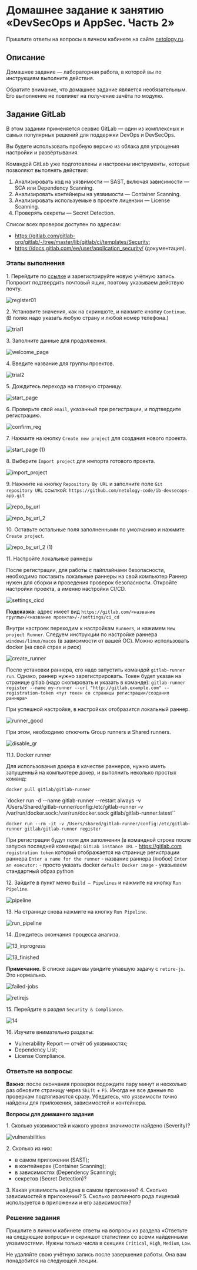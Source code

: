 # Домашнее задание к занятию «DevSecOps и AppSec. Часть 2»

Пришлите ответы на вопросы в личном кабинете на сайте [netology.ru](https://netology.ru).

## Описание

Домашнее задание — лабораторная работа, в которой вы по инструкциям выполните действия.

Обратите внимание, что домашнее задание является необязательным. Его выполнение не повлияет на получение зачёта по модулю.

## Задание GitLab

В этом задании применяется сервис GitLab — один из комплексных и самых популярных решений для поддержки DevOps и DevSecOps.

Вы будете использовать пробную версию из облака для упрощения настройки и развёртывания.

Командой GitLab уже подготовлены и настроены инструменты, которые позволяют выполнять действия:
1. Анализировать код на уязвимости — SAST, включая зависимости — SCA или Dependency Scanning.
2. Анализировать контейнеры на уязвимости — Container Scanning.
3. Анализировать используемые в проекте лицензии — License Scanning.
4. Проверять секреты — Secret Detection.

Список всех проверок доступен по адресам:
* https://gitlab.com/gitlab-org/gitlab/-/tree/master/lib/gitlab/ci/templates/Security;
* https://docs.gitlab.com/ee/user/application_security/ (документация).

### Этапы выполнения

1\. Перейдите по [ссылке](https://gitlab.com/-/trial_registrations/new) и зарегистрируйте новую учётную запись. Попросит подтвердить почтовый ящик, поэтому указываем действую почту.

![register01](https://github.com/netology-code/ibweb-homeworks/assets/138114803/dd68e3cb-223c-47c8-9b54-453213c4fcca)


2\. Установите значения, как на скриншоте, и нажмите кнопку `Continue`. (В полях надо указать любую страну и любой номер телефона.)

![trial1](https://github.com/netology-code/ibweb-homeworks/assets/138114803/22b4ef91-564e-409b-a750-e8d024b191c9)

3\. Заполните данные для продолжения.

![welcome_page](https://github.com/netology-code/ibweb-homeworks/assets/138114803/1526e91e-ec88-41d9-96aa-72dc303e1484)

4\. Введите название для группы проектов.

![trial2](https://github.com/netology-code/ibweb-homeworks/assets/138114803/29c4b937-6fa9-45c1-bbca-ac09d5874e09)

5\. Дождитесь перехода на главную страницу.

![start_page](https://github.com/netology-code/ibweb-homeworks/assets/138114803/20c2e05f-321f-4a26-9d95-cf8883477ee4)

6\. Проверьте свой `email`, указанный при регистрации, и подтвердите регистрацию.

![confirm_reg](https://github.com/netology-code/ibweb-homeworks/assets/138114803/c0442513-1ba1-44c7-8efc-1457f81e68bf)

7\. Нажмите на кнопку `Create new project` для создания нового проекта.

![start_page (1)](https://github.com/netology-code/ibweb-homeworks/assets/138114803/f99cc6c8-c6d8-4657-9191-51b46f5b3d1d)

8\. Выберите `Import project` для импорта готового проекта.

![import_project](https://github.com/netology-code/ibweb-homeworks/assets/138114803/2c06ee97-71c9-440d-8c1f-18afa27c18ff)

9\. Нажмите на кнопку `Repository By URL` и заполните поле `Git repository URL` ссылкой: `https://github.com/netology-code/ib-devsecops-app.git`

![repo_by_url](https://github.com/netology-code/ibweb-homeworks/assets/138114803/4856f162-dbcf-4237-9ca6-c3514803f1cb)

![repo_by_url_2](https://github.com/netology-code/ibweb-homeworks/assets/138114803/399acb42-657b-4b7a-8e2a-f4c9ba93c1bd)

10\. Оставьте остальные поля заполненными по умолчанию и нажмите `Create project`.

![repo_by_url_2 (1)](https://github.com/netology-code/ibweb-homeworks/assets/138114803/7efdefd7-f740-4c38-9081-7368991cb4ff)

11\. Настройте локальные раннеры

После регистрации, для работы с пайплайнами безопасности, необходимо поставить локальные раннеры на свой компьютер Раннер нужен для сборки и проведения проверок безопасности. Откройте настройки проекта, а именно настройки CI/CD.

![settings_cicd](https://github.com/netology-code/ibweb-homeworks/assets/138114803/344952cd-9fa0-4701-a141-92377816ac58)

**Подсказка:** адрес имеет вид `https://gitlab.com/<название группы>/<название проекта>/-/settings/ci_cd`

Внутри настроек переходим к настройкам `Runners`, и нажимем `New project Runner`. Следуем инструкции по настройке раннера `windows/linux/macos` (в зависимости от вашей ОС). Можно использовать docker (на свой страх и риск)

![create_runner](https://github.com/netology-code/ibweb-homeworks/assets/138114803/35531061-3068-44db-bd25-85e8ccf63025)

После установки раннера, его надо запустить командой `gitlab-runner run`. Однако, раннер нужно зарегистрировать. Токен будет указан на странице gitlab (надо скопировать и указать в команде): `gitlab-runner register --name my-runner --url "http://gitlab.example.com" --registration-token <тут токен со страницы регистрации/создания раннера>`

При успешной настройке, в настройках отобразится локальный раннер.

![runner_good](https://github.com/netology-code/ibweb-homeworks/assets/138114803/17803329-37a2-4a8e-8b60-a1aa4f1737c3)

При этом, необходимо откючить Group runners и Shared runners.

![disable_gr](https://github.com/netology-code/ibweb-homeworks/assets/138114803/ae24be11-53a4-46ed-b93d-9c133ac5fac4)

11.1. Docker runner

Для использования докера в качестве раннеров, нужно иметь запущенный на компьютере докер, и выполнить неколько простых команд:

`docker pull gitlab/gitlab-runner`

`docker run -d --name gitlab-runner --restart always  -v /Users/Shared/gitlab-runner/config:/etc/gitlab-runner  -v /var/run/docker.sock:/var/run/docker.sock gitlab/gitlab-runner:latest``

`docker run --rm -it -v /Users/shared/gitlab-runner/config:/etc/gitlab-runner gitlab/gitlab-runner register`

При регистрации будут поля для заполнения (в командной строке после запуска последней команды): `GitLab instance URL` - https://gitlab.com `registration token` который отображается на странице регистрации раннера
`Enter a name for the runner` - название раннера (любое) `Enter an executor:` - просто указать docker `default Docker image` - указываем стандартный образ python


12\. Зайдите в пункт меню `Build — Pipelines` и нажмите на кнопку `Run Pipeline`.

![pipeline](https://github.com/netology-code/ibweb-homeworks/assets/138114803/584d0fbe-3da9-4273-b1b4-839ed33ccf76)

13\. На странице снова нажмите на кнопку `Run Pipeline`.

![run_pipeline](https://github.com/netology-code/ibweb-homeworks/assets/138114803/4ce286bc-d467-484f-9fd1-90da17829656)

14\. Дождитесь окончания процесса анализа.

![13_inprogress](https://github.com/netology-code/ibweb-homeworks/assets/138114803/133df17c-a780-431c-98ba-e2e110c0ab0f)

![13_finished](https://github.com/netology-code/ibweb-homeworks/assets/138114803/f83d002d-b6ad-497d-80b5-7e422f9f28b4)

**Примечание.** В списке задач вы увидите упавшую задачу с `retire-js`. Это нормально.

![failed-jobs](https://github.com/netology-code/ibweb-homeworks/assets/138114803/c06b87ae-6938-4b5f-85c1-0e3576b210c0)

![retirejs](https://github.com/netology-code/ibweb-homeworks/assets/138114803/8962d9e9-3379-4678-be4a-57f4a271d3fd)

15\. Перейдите в раздел `Security & Compliance`.

![14](https://github.com/netology-code/ibweb-homeworks/assets/138114803/db101ba4-3f57-4915-83a8-11bdad619f5a)

16\. Изучите внимательно разделы:

- Vulnerability Report — отчёт об уязвимостях;
- Dependency List;
- License Compliance.

### Ответьте на вопросы:

**Важно**: после окончания проверки подождите пару минут и несколько раз обновите страницу через `Shift` + `F5`. Иногда не все данные по проверкам подтягиваются сразу. Убедитесь, что уязвимости точно найдены для приложения, зависимостей и контейнера.

**Вопросы для домашнего задания** 

1\. Сколько уязвимостей и какого уровня значимости найдено (Severity)?

![vulnerabilities](https://github.com/netology-code/ibweb-homeworks/assets/138114803/260031a1-4260-4f56-b743-0ffc5f4cb89e)

2\. Сколько из них:
- в самом приложении (SAST);
- в контейнерах (Container Scanning);
- в зависимостях (Dependency Scanning);
- секретов (Secret Detection)?

3\. Какая уязвимость найдена в самом приложении?
4\. Сколько зависимостей в приложении?
5\. Сколько различного рода лицензий используется в приложении и его зависимостях?

### Решение задания

Пришлите в личном кабинете ответы на вопросы из раздела «Ответьте на следующие вопросы» и скриншот статистики со всеми найденными уязвимостями. Нужны только числа в секциях `Critical`, `High`, `Medium`, `Low`.

Не удаляйте свою учётную запись после завершения работы. Она вам понадобится на следующей лекции.


